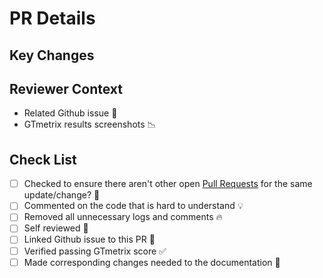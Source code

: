 # PR Details

## Key Changes

<!-- List the changes to look for in this PR and also list the dependencies that are required if any -->

## Reviewer Context

- Related Github issue 🔗
- GTmetrix results screenshots 📉

## Check List

- [ ] Checked to ensure there aren't other open [Pull Requests](https://github.com/amjedidiah/crm-website/pulls) for the same update/change? :eyes:
- [ ] Commented on the code that is hard to understand :bulb:
- [ ] Removed all unnecessary logs and comments :fire:
- [ ] Self reviewed :eyes:
- [ ] Linked Github issue to this PR :link:
- [ ] Verified passing GTmetrix score :white_check_mark:
- [ ] Made corresponding changes needed to the documentation :memo:
